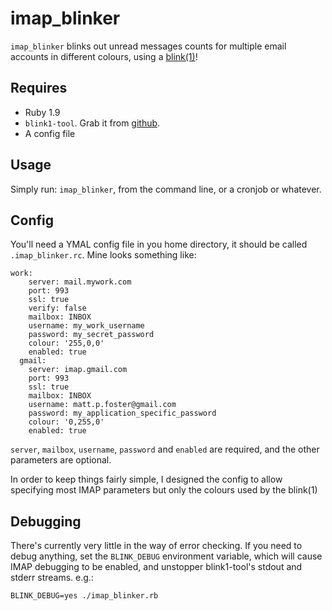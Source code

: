 imap_blinker
============

`imap_blinker` blinks out unread messages counts for multiple email accounts in different colours, using a [blink(1)](http://thingm.com/products/blink-1.html)!

Requires 
--------

* Ruby 1.9
* `blink1-tool`. Grab it from [github](https://github.com/todbot/blink1).
* A config file

Usage
-----

Simply run: `imap_blinker`, from the command line, or a cronjob or whatever.

Config
------

You'll need a YMAL config file in you home directory, it should be called `.imap_blinker.rc`.
Mine looks something like:

    work:
	    server: mail.mywork.com
	    port: 993
	    ssl: true
	    verify: false
	    mailbox: INBOX
	    username: my_work_username
	    password: my_secret_password
	    colour: '255,0,0'
	    enabled: true
	  gmail:
	    server: imap.gmail.com
	    port: 993
	    ssl: true
	    mailbox: INBOX
	    username: matt.p.foster@gmail.com
	    password: my_application_specific_password
	    colour: '0,255,0'
	    enabled: true
      
`server`, `mailbox`, `username`, `password` and `enabled` are required, and the other parameters are optional.
			
In order to keep things fairly simple, I designed the config to allow specifying most IMAP parameters but only the colours used by the blink(1)

Debugging
---------

There's currently very little in the way of error checking. If you need to debug anything, set the `BLINK_DEBUG` environment variable, which will cause IMAP debugging to be enabled, and unstopper blink1-tool's stdout and stderr streams. e.g.:

    BLINK_DEBUG=yes ./imap_blinker.rb  

